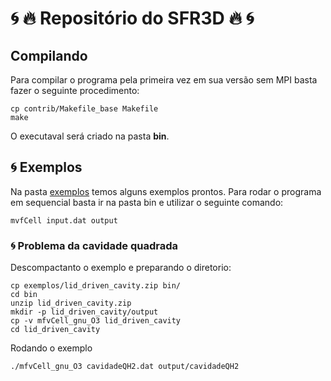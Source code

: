 # 🌀 🔥 Repositório do SFR3D 🔥 🌀

## Compilando

Para compilar o programa pela primeira vez em sua versão sem MPI basta fazer o seguinte procedimento:

```console
cp contrib/Makefile_base Makefile
make
```

O executaval será criado na pasta **bin**.


## 🌀 Exemplos

Na pasta [exemplos](https://github.com/lmn-labest/fvCell/tree/master/exemplos) temos alguns exemplos prontos. Para rodar o programa em sequencial basta ir na pasta bin e utilizar o seguinte comando:

```console
mvfCell input.dat output
```

### 🌀 Problema da cavidade quadrada

Descompactanto o exemplo e preparando o diretorio:

```console
cp exemplos/lid_driven_cavity.zip bin/
cd bin
unzip lid_driven_cavity.zip
mkdir -p lid_driven_cavity/output
cp -v mfvCell_gnu_O3 lid_driven_cavity
cd lid_driven_cavity
```

Rodando o exemplo

```console
./mfvCell_gnu_O3 cavidadeQH2.dat output/cavidadeQH2
```
